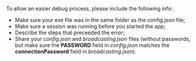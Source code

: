 To allow an easier debug process, please include the following info:

- Make sure your exe file was in the same folder as the config.json file;
- Make sure a session was running before you started the app;
- Describe the steps that preceeded the error;
- Share your *config.json* and *broadcasting.json* files (without passwords, but make sure the **PASSWORD** field in *config.json* matches the **connectionPassword** field in *broadcasting.json*).
